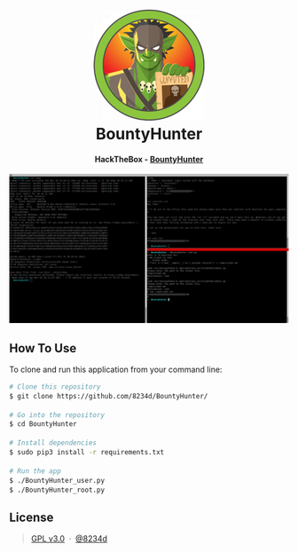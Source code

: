 
<h1 align="center">
  <br>
  <a href="https://github.com/8234d/BountyHunter"><img src="https://github.com/8234d/BountyHunter/blob/main/BountyHunter_htb.png" alt="Markdownify" width="200"></a>
  <br>
  BountyHunter
  <br>
</h1>

<h4 align="center">HackTheBox - <a href="https://app.hackthebox.com/machines/BountyHunter" target="_blank">BountyHunter</a></h4>

![BountyHunter](https://github.com/8234d/BountyHunter/blob/main/BountyHunter.png)

## How To Use

To clone and run this application from your command line:

```bash
# Clone this repository
$ git clone https://github.com/8234d/BountyHunter/

# Go into the repository
$ cd BountyHunter

# Install dependencies
$ sudo pip3 install -r requirements.txt

# Run the app
$ ./BountyHunter_user.py
$ ./BountyHunter_root.py
```

## License

> [GPL v3.0](https://github.com/8234d/BountyHunter/blob/main/LICENSE) &nbsp;&middot;&nbsp;
> [@8234d](https://github.com/8234d)
